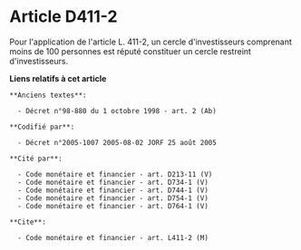 # Article D411-2

Pour l'application de l'article L. 411-2, un cercle d'investisseurs comprenant moins de 100 personnes est réputé constituer
un cercle restreint d'investisseurs.

**Liens relatifs à cet article**

	**Anciens textes**:

	  - Décret n°98-880 du 1 octobre 1998 - art. 2 (Ab)

	**Codifié par**:

	  - Décret n°2005-1007 2005-08-02 JORF 25 août 2005

	**Cité par**:

	  - Code monétaire et financier - art. D213-11 (V)
	  - Code monétaire et financier - art. D734-1 (V)
	  - Code monétaire et financier - art. D744-1 (V)
	  - Code monétaire et financier - art. D754-1 (V)
	  - Code monétaire et financier - art. D764-1 (V)

	**Cite**:

	  - Code monétaire et financier - art. L411-2 (M)
